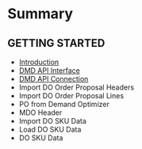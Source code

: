 # Summary

## GETTING STARTED

* [Introduction](README.md)
* [DMD API Interface](dmd-api-interface.md)
* [DMD API Connection](dmd-api-connection.md)
* Import DO Order Proposal Headers
* Import DO Order Proposal Lines
* PO from Demand Optimizer
* MDO Header
* Import DO SKU Data
* Load DO SKU Data
* DO SKU Data



